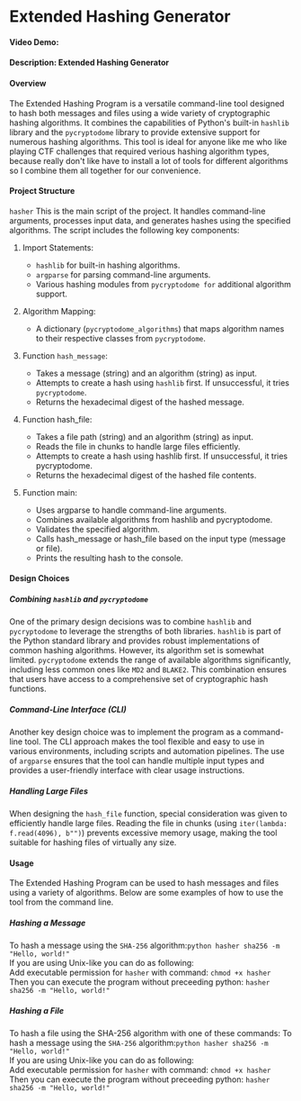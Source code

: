 # Extended Hashing Generator
#### Video Demo:  <URL HERE>
#### Description: Extended Hashing Generator
#### Overview
The Extended Hashing Program is a versatile command-line tool designed to hash both messages and files using a wide variety of cryptographic hashing algorithms. It combines the capabilities of Python's built-in `hashlib` library and the `pycryptodome` library to provide extensive support for numerous hashing algorithms. This tool is ideal for anyone like me who like playing CTF challenges that required verious hashing algorithm types, because really don't like have to install a lot of tools for different algorithms so I combine them all together for our convenience.

#### Project Structure
`hasher`
This is the main script of the project. It handles command-line arguments, processes input data, and generates hashes using the specified algorithms. The script includes the following key components:

1. Import Statements:

    - `hashlib` for built-in hashing algorithms.
    - `argparse` for parsing command-line arguments.
    - Various hashing modules from `pycryptodome for` additional algorithm support.

2. Algorithm Mapping:
    - A dictionary (`pycryptodome_algorithms`) that maps algorithm names to their respective classes from `pycryptodome`.

3. Function `hash_message`:

    - Takes a message (string) and an algorithm (string) as input.
    - Attempts to create a hash using `hashlib` first. If unsuccessful, it tries `pycryptodome`.
    - Returns the hexadecimal digest of the hashed message.

4. Function hash_file:

    - Takes a file path (string) and an algorithm (string) as input.
    - Reads the file in chunks to handle large files efficiently.
    - Attempts to create a hash using hashlib first. If unsuccessful, it tries pycryptodome.
    - Returns the hexadecimal digest of the hashed file contents.

5. Function main:

    - Uses argparse to handle command-line arguments.
    - Combines available algorithms from hashlib and pycryptodome.
    - Validates the specified algorithm.
    - Calls hash_message or hash_file based on the input type (message or file).
    - Prints the resulting hash to the console.

#### Design Choices

##### Combining `hashlib` and `pycryptodome`
One of the primary design decisions was to combine `hashlib` and `pycryptodome` to leverage the strengths of both libraries. `hashlib` is part of the Python standard library and provides robust implementations of common hashing algorithms. However, its algorithm set is somewhat limited. `pycryptodome` extends the range of available algorithms significantly, including less common ones like `MD2` and `BLAKE2`. This combination ensures that users have access to a comprehensive set of cryptographic hash functions.

##### Command-Line Interface (CLI)
Another key design choice was to implement the program as a command-line tool. The CLI approach makes the tool flexible and easy to use in various environments, including scripts and automation pipelines. The use of `argparse` ensures that the tool can handle multiple input types and provides a user-friendly interface with clear usage instructions.

##### Handling Large Files
When designing the `hash_file` function, special consideration was given to efficiently handle large files. Reading the file in chunks (using `iter(lambda: f.read(4096), b"")`) prevents excessive memory usage, making the tool suitable for hashing files of virtually any size.

#### Usage
The Extended Hashing Program can be used to hash messages and files using a variety of algorithms. Below are some examples of how to use the tool from the command line.

##### Hashing a Message
To hash a message using the `SHA-256` algorithm:`python hasher sha256 -m "Hello, world!"`<br>
If you are using Unix-like you can do as following:<br>
Add executable permission for `hasher` with command: `chmod +x hasher`<br>
Then you can execute the program without preceeding python: `hasher sha256 -m "Hello, world!"`

##### Hashing a File
To hash a file using the SHA-256 algorithm with one of these commands:
To hash a message using the `SHA-256` algorithm:`python hasher sha256 -m "Hello, world!"`<br>
If you are using Unix-like you can do as following:<br>
Add executable permission for `hasher` with command: `chmod +x hasher`<br>
Then you can execute the program without preceeding python: `hasher sha256 -m "Hello, world!"`
